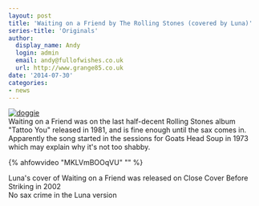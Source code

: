 ```yaml
---
layout: post
title: 'Waiting on a Friend by The Rolling Stones (covered by Luna)'
series-title: 'Originals'
author:
  display_name: Andy
  login: admin
  email: andy@fullofwishes.co.uk
  url: http://www.grange85.co.uk
date: '2014-07-30'
categories:
- news
---
```

<p><a href="https://www.flickr.com/photos/grange85/208210422" title="doggie by Andy Aldridge, on Flickr"><img class="aligncenter" src="https://farm1.staticflickr.com/59/208210422_670a6fea0a_z.jpg" alt="doggie"></a><br />
Waiting on a Friend was on the last half-decent Rolling Stones album "Tattoo You" released in 1981, and is fine enough until the sax comes in. Apparently the song started in the sessions for Goats Head Soup in 1973 which may explain why it's not too shabby.<br />

{% ahfowvideo "MKLVmBOOqVU" "" %}

<p>Luna's cover of Waiting on a Friend was released on Close Cover Before Striking in 2002<br />
No sax crime in the Luna version</p>
